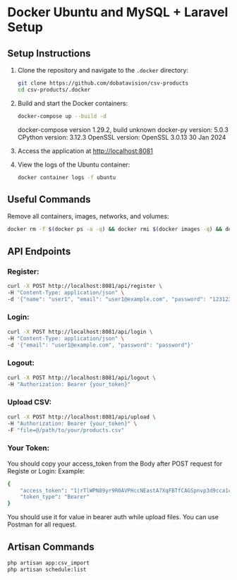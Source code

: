 # Docker Ubuntu and MySQL + Laravel Setup

## Setup Instructions

1. Clone the repository and navigate to the `.docker` directory:
   ```bash
   git clone https://github.com/dobatavision/csv-products
   cd csv-products/.docker
   ```

2. Build and start the Docker containers:
   ```bash
   docker-compose up --build -d
   ```
    docker-compose version 1.29.2, build unknown
    docker-py version: 5.0.3
    CPython version: 3.12.3
    OpenSSL version: OpenSSL 3.0.13 30 Jan 2024


3. Access the application at [http://localhost:8081](http://localhost:8081)

4. View the logs of the Ubuntu container:
   ```bash
   docker container logs -f ubuntu
   ```

## Useful Commands

Remove all containers, images, networks, and volumes:
```bash
docker rm -f $(docker ps -a -q) && docker rmi $(docker images -q) && docker network prune && docker system prune -a -y && docker volume prune -a -y
```

## API Endpoints

### Register:
```bash
curl -X POST http://localhost:8081/api/register \
-H "Content-Type: application/json" \
-d '{"name": "user1", "email": "user1@example.com", "password": "123123123", "password_confirmation": "123123123"}'
```

### Login:
```bash
curl -X POST http://localhost:8081/api/login \
-H "Content-Type: application/json" \
-d '{"email": "user1@example.com", "password": "password"}'
```

### Logout:
```bash
curl -X POST http://localhost:8081/api/logout \
-H "Authorization: Bearer {your_token}"
```

### Upload CSV:
```bash
curl -X POST http://localhost:8081/api/upload \
-H "Authorization: Bearer {your_token}" \
-F "file=@/path/to/your/products.csv"
```
### Your Token:
You should copy your access_token from the Body after POST request for Registe or Login:
Example:
```bash
{
    "access_token": "1|rTlWPN89yr9R0AVPHccNEastA7XqFBTfCAGSpnvp3d9cca14",
    "token_type": "Bearer"
}
```
You should use it for value in bearer auth while upload files.
You can use Postman for all request.

## Artisan Commands

```bash
php artisan app:csv_import
php artisan schedule:list
```
